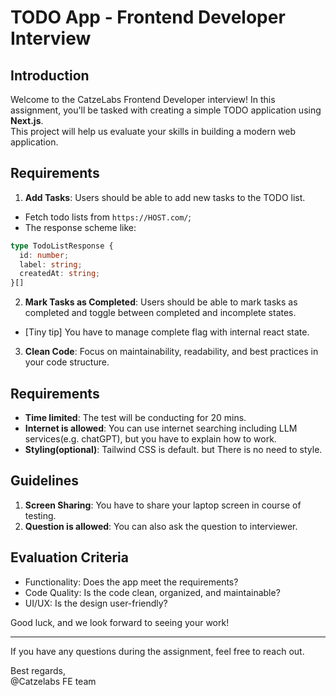 # TODO App - Frontend Developer Interview

## Introduction

Welcome to the CatzeLabs Frontend Developer interview! In this assignment, you'll be tasked with creating a simple TODO application using **Next.js**.  
This project will help us evaluate your skills in building a modern web application.

## Requirements

1. **Add Tasks**: Users should be able to add new tasks to the TODO list.

- Fetch todo lists from `https://HOST.com/`;
- The response scheme like:

```typescript
type TodoListResponse {
  id: number;
  label: string;
  createdAt: string;
}[]
```

2. **Mark Tasks as Completed**: Users should be able to mark tasks as completed and toggle between completed and incomplete states.

- [Tiny tip] You have to manage complete flag with internal react state.

3. **Clean Code**: Focus on maintainability, readability, and best practices in your code structure.

## Requirements

- **Time limited**: The test will be conducting for 20 mins.
- **Internet is allowed**: You can use internet searching including LLM services(e.g. chatGPT), but you have to explain how to work.
- **Styling(optional)**: Tailwind CSS is default. but There is no need to style.

## Guidelines

1. **Screen Sharing**: You have to share your laptop screen in course of testing.
2. **Question is allowed**: You can also ask the question to interviewer.

## Evaluation Criteria

- Functionality: Does the app meet the requirements?
- Code Quality: Is the code clean, organized, and maintainable?
- UI/UX: Is the design user-friendly?

Good luck, and we look forward to seeing your work!

---

If you have any questions during the assignment, feel free to reach out.

Best regards,  
@Catzelabs FE team
